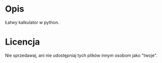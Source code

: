 # Opis
Łatwy kalkulator w python.
# Licencja
Nie sprzedawaj, ani nie udostępniaj tych plików innym osobom jako "twoje".
